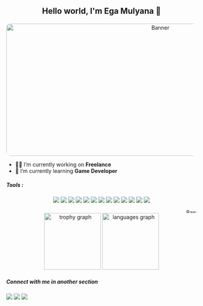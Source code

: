 ## <p align="center">Hello world, I'm Ega Mulyana 👋</p>

<!--
**egamulyana/egamulyana** is a ✨ _special_ ✨ repository because its `README.md` (this file) appears on your GitHub profile.

Here are some ideas to get you started:

- 🔭 I’m currently working on ...
- 🌱 I’m currently learning ...
- 👯 I’m looking to collaborate on ...
- 🤔 I’m looking for help with ...
- 💬 Ask me about ...
- 📫 How to reach me: ...
- 😄 Pronouns: ...
- ⚡ Fun fact: ...
-->
<p align="center">
  <img src="https://media0.giphy.com/media/v1.Y2lkPTc5MGI3NjExeGFkdmc5b3JrYmFsejdxZnA0aTVscDh4aW52bXV3OXZ2bTVnNzg3dCZlcD12MV9pbnRlcm5hbF9naWZfYnlfaWQmY3Q9Zw/QxZUhRy3newBNOFM2M/giphy.gif" alt="Banner" width="800" height="350" style="border-radius: 10px;" loop autoplay/>
</p>

- 👨‍💻 I’m currently working on **Freelance**
- 🌱 I’m currently learning **Game Developer**

##### Tools :
<p align="center"><img src="https://img.shields.io/badge/Blogger-FF5722?style=for-the-badge&logo=blogger&logoColor=white" /> <img src="https://img.shields.io/badge/Wordpress-21759B?style=for-the-badge&logo=wordpress&logoColor=white" /> <img src="https://img.shields.io/badge/Adobe%20Premiere%20Pro-9999FF?style=for-the-badge&logo=Adobe%20Premiere%20Pro&logoColor=white" /> <img src="https://img.shields.io/badge/Adobe%20XD-470137?style=for-the-badge&logo=Adobe%20XD&logoColor=#FF61F6" /> <img src="https://img.shields.io/badge/Canva-%2300C4CC.svg?&style=for-the-badge&logo=Canva&logoColor=white" /> <img src="https://img.shields.io/badge/Xampp-F37623?style=for-the-badge&logo=xampp&logoColor=white" /> <img src="https://img.shields.io/badge/VSCode-0078D4?style=for-the-badge&logo=visual%20studio%20code&logoColor=white" /> <img src="https://img.shields.io/badge/C%2B%2B-00599C?style=for-the-badge&logo=c%2B%2B&logoColor=white" /> <img src="https://img.shields.io/badge/Figma-F24E1E?style=for-the-badge&logo=figma&logoColor=white" /> <img src="https://img.shields.io/badge/HTML5-E34F26?style=for-the-badge&logo=html5&logoColor=white" /> <img src="https://img.shields.io/badge/Microsoft_Office-D83B01?style=for-the-badge&logo=microsoft-office&logoColor=white" /> <img src="https://img.shields.io/badge/Microsoft_Word-2B579A?style=for-the-badge&logo=microsoft-word&logoColor=white" /> <img src="https://img.shields.io/badge/Windows-0078D6?style=for-the-badge&logo=windows&logoColor=white" />
</p>

<p align="center">
<img src="https://media4.giphy.com/media/v1.Y2lkPTc5MGI3NjExaTJoMHFveDc1YzJxZmVlcXNtZzljYXE2MHZpeXVsMDU5amhudzRheCZlcD12MV9pbnRlcm5hbF9naWZfYnlfaWQmY3Q9Zw/l35uQh8PkJjYKH7tNn/giphy.gif" alt="Banner" width="1000" height="10" style="border-radius: 10px;" />
<img src="https://github-profile-trophy.vercel.app?username=egamulyana&theme=dracula&column=-1&row=1&margin-w=8&margin-h=8&no-bg=false&no-frame=false&order=4" height="150" alt="trophy graph"  />
</div>
<img src="https://github-readme-stats.vercel.app/api/top-langs?username=egamulyana&locale=en&hide_title=false&layout=compact&card_width=320&langs_count=5&theme=dracula&hide_border=false" height="150" alt="languages graph"  />

</p>

##### Connect with me in another section
<img src="https://img.shields.io/badge/Epic%20Games-313131?style=for-the-badge&logo=Epic%20Games&logoColor=white"/> <img src="https://img.shields.io/badge/Steam-000000?style=for-the-badge&logo=steam&logoColor=white"/> <img src="https://img.shields.io/badge/Discord-5865F2?style=for-the-badge&logo=discord&logoColor=white"/>
